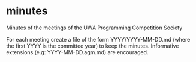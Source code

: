 # minutes
Minutes of the meetings of the UWA Programming Competition Society

For each meeting create a file of the form YYYY/YYYY-MM-DD.md (where the first YYYY is the committee year) to keep the minutes. Informative extensions (e.g: YYYY-MM-DD.agm.md) are encouraged.
